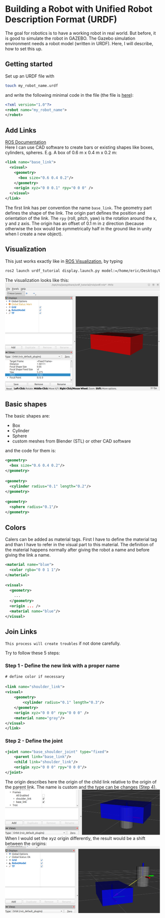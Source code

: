 # Building a Robot with Unified Robot Description Format (URDF)

The goal for robotics is to have a working robot in real world. But before, it is good to simulate the robot in GAZEBO. The Gazebo simulation environment needs a robot model (written in URDF). Here, I will describe, how to set this up.

## Getting started
Set up an URDF file with
```bash
touch my_robot_name.urdf
```
and write the following minimal code in the file (the file is [here](urdf/my_robot.urdf)):
```xml
<?xml version="1.0"?>
<robot name="my_robot_name">
</robot>
```

## Add Links
[ROS Documentation](https://wiki.ros.org/urdf/XML/link) <br>
Here I can use CAD software to create bars or existing shapes like boxes, cylinders, spheres. E.g. A box of 0.6 m x 0.4 m x 0.2 m:
```xml
<link name="base_link">
  <visual>
    <geometry>
      <box size="0.6 0.4 0.2"/>
    </geometry>
    <origin xyz="0 0 0.1" rpy="0 0 0" />
  </visual>
</link>
```
The first link has per convention the name `base_link`. The geometry part defines the shape of the link. The origin part defines the position and orientation of the link. The `rpy` (roll, pitch, yaw) is the rotation around the x, y and z axis. The origin has an offset of 0.1 m in z direction (because otherwise the box would be symmetrically half in the ground like in unity when I create a new object).

## Visualization
This just works exactly like in [ROS Visualization](docs/Ros_visualization_tools.md), by typing
```bash
ros2 launch urdf_tutorial display.launch.py model:=/home/eric/Desktop/GitHub/ros2_ws/urdf/my_robot.urdf
```
The visualization looks like this:
![URDF](/docs/media/box_URDF.png)

## Basic shapes
The basic shapes are:
- Box
- Cylinder
- Sphere
- custom meshes from Blender (STL) or other CAD software

and the code for them is:
```xml
<geometry>
  <box size="0.6 0.4 0.2"/>
</geometry>

<geometry>
  <cylinder radius="0.1" length="0.2"/>
</geometry>

<geometry>
  <sphere radius="0.1"/>
</geometry>
```

## Colors
Calers can be added as material tags. First I have to define the material tag and than I have to refer in the visual part to this material. The definition of the material happens normally after giving the robot a name and before giving the link a name.
```xml
<material name="blue">
  <color rgba="0 0 1 1"/>
</material>

<visual>
  <geometry>
    ...
  </geometry>
  <origin ... />
  <material name="blue"/>
</visual>
```

## Join Links
`This process will create troubles` if not done carefully.

Try to follow these 5 steps:

### Step 1 - Define the new link with a proper name
```xml
# define color if necessary

<link name="shoulder_link">
<visual>
    <geometry>
        <cylinder radius="0.1" length="0.3"/>
    </geometry>
    <origin xyz="0 0 0" rpy="0 0 0" />
    <material name="gray"/>
</visual>
</link>
```

### Step 2 - Define the joint
```xml
<joint name="base_shoulder_joint" type="fixed">
    <parent link="base_link"/>
    <child link="shoulder_link"/>
    <origin xyz="0 0 0" rpy="0 0 0"/>
</joint>
```
The origin describes here the origin of the child link relative to the origin of the parent link. The name is custom and the type can be changes (Step 4).
![joint](/docs/media/add_joint.png)
When I would set the xyz origin differently, the result would be a shift between the origins:
![joint](/docs/media/move_joint_origin.png)


